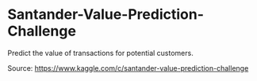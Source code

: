 # Santander-Value-Prediction-Challenge
Predict the value of transactions for potential customers.

Source: https://www.kaggle.com/c/santander-value-prediction-challenge

